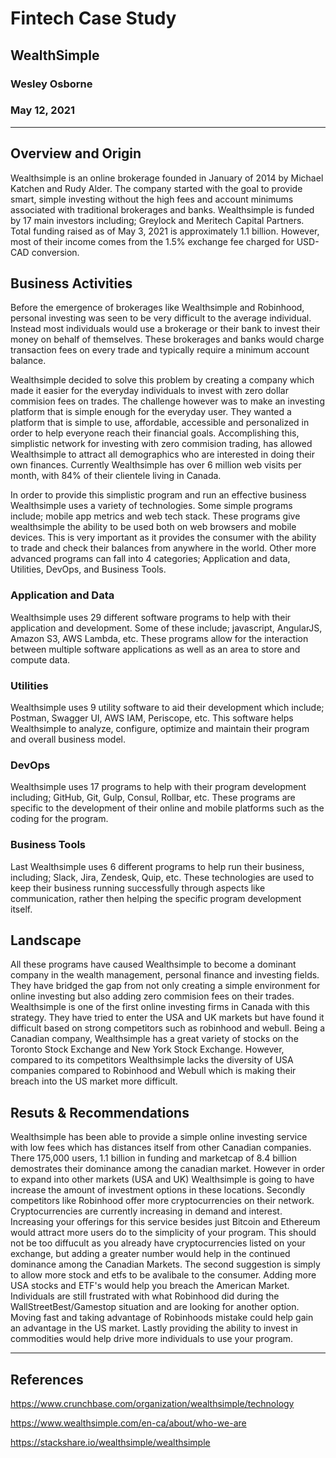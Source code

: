 # Fintech Case Study 
## WealthSimple
### Wesley Osborne
### May 12, 2021
___
## Overview and Origin

Wealthsimple is an online brokerage founded in January of 2014 by Michael Katchen and Rudy Alder. The company started with the goal to provide smart, simple investing without the high fees and account minimums associated with traditional brokerages and banks. Wealthsimple is funded by 17 main investors including; Greylock and Meritech Capital Partners. Total funding raised as of May 3, 2021 is approximately 1.1 billion. However, most of their income comes from the 1.5% exchange fee charged for USD-CAD conversion. 

## Business Activities

Before the emergence of brokerages like Wealthsimple and Robinhood, personal investing was seen to be very difficult to the average individual. Instead most individuals would use a brokerage or their bank to invest their money on behalf of themselves. These brokerages and banks would charge transaction fees on every trade and typically require a minimum account balance. 

Wealthsimple decided to solve this problem by creating a company which made it easier for the everyday individuals to invest with zero dollar commision fees on trades. The challenge however was to make an investing platform that is simple enough for the everyday user. They wanted a platform that is simple to use, affordable, accessible and personalized in order to help everyone reach their financial goals. Accomplishing this, simplistic network for investing with zero commision trading, has allowed Wealthsimple to attract all demographics who are interested in doing their own finances. Currently Wealthsimple has over 6 million web visits per month, with 84% of their clientele living in Canada.  

In order to provide this simplistic program and run an effective business Wealthsimple uses a variety of technologies. Some simple programs include; mobile app metrics and web tech stack. These programs give wealthsimple the ability to be used both on web browsers and mobile devices. This is very important as it provides the consumer with the ability to trade and check their balances from anywhere in the world. Other more advanced programs can fall into 4 categories; Application and data, Utilities, DevOps, and Business Tools. 

### Application and Data
Wealthsimple uses 29 different software programs to help with their application and development. Some of these include; javascript, AngularJS, Amazon S3, AWS Lambda, etc. These programs allow for the interaction between multiple software applications as well as an area to store and compute data.
### Utilities
Wealthsimple uses 9 utility software to aid their development which include; Postman, Swagger UI, AWS IAM, Periscope, etc. This software helps Wealthsimple to analyze, configure, optimize and maintain their program and overall business model.
### DevOps
Wealthsimple uses 17 programs to help with their program development including; GitHub, Git, Gulp, Consul, Rollbar, etc. These programs are specific to the development of their online and mobile platforms such as the coding for the program.
### Business Tools
Last Wealthsimple uses 6 different programs to help run their business, including; Slack, Jira, Zendesk, Quip, etc. These technologies are used to keep their business running successfully through aspects like communication, rather then helping the specific program development itself.  

## Landscape
All these programs have caused Wealthsimple to become a dominant company in the wealth management, personal finance and investing fields. They have bridged the gap from not only creating a simple environment for online investing but also adding zero commision fees on their trades. Wealthsimple is one of the first online investing firms in Canada with this strategy. They have tried to enter the USA and UK markets but have found it difficult based on strong competitors such as robinhood and webull. Being a Canadian company, Wealthsimple has a great variety of stocks on the Toronto Stock Exchange and New York Stock Exchange. However, compared to its competitors Wealthsimple lacks the diversity of USA companies compared to Robinhood and Webull which is making their breach into the US market more difficult. 

## Resuts & Recommendations

Wealthsimple has been able to provide a simple online investing service with low fees which has distances itself from other Canadian companies. There 175,000 users, 1.1 billion in funding and marketcap of 8.4 billion demostrates their dominance among the canadian market. However in order to expand into other markets (USA and UK) Wealthsimple is going to have increase the amount of investment options in these locations. Secondly competitors like Robinhood offer more cryptocurrencies on their network. Cryptocurrencies are currently increasing in demand and interest. Increasing your offerings for this service besides just Bitcoin and Ethereum would attract more users do to the simplicity of your program. This should not be too diffucult as you already have cryptocurrencies listed on your exchange, but adding a greater number would help in the continued dominance among the Canadian Markets. The second suggestion is simply to allow more stock and etfs to be avalibale to the consumer. Adding more USA stocks and ETF's would help you breach the American Market. Individuals are still frustrated with what Robinhood did during the WallStreetBest/Gamestop situation and are looking for another option. Moving fast and taking advantage of Robinhoods mistake could help gain an advantage in the US market. Lastly providing the ability to invest in commodities would help drive more individuals to use your program.
___

## References
https://www.crunchbase.com/organization/wealthsimple/technology

https://www.wealthsimple.com/en-ca/about/who-we-are

https://stackshare.io/wealthsimple/wealthsimple
